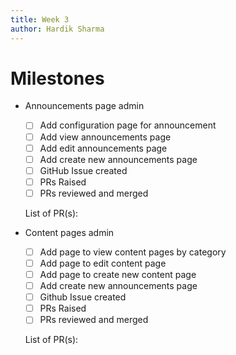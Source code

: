 ```yaml
---
title: Week 3
author: Hardik Sharma
---
```

# Milestones
- Announcements page admin
	- [ ] Add configuration page for announcement
	- [ ] Add view announcements page
    - [ ] Add edit announcements page
    - [ ] Add create new announcements page
    - [ ] GitHub Issue created
    - [ ] PRs Raised
    - [ ] PRs reviewed and merged

    List of PR(s):

- Content pages admin
	- [ ] Add page to view content pages by category
	- [ ] Add page to edit content page
    - [ ] Add page to create new content page
    - [ ] Add create new announcements page
    - [ ] Github Issue created
    - [ ] PRs Raised
    - [ ] PRs reviewed and merged

    List of PR(s):